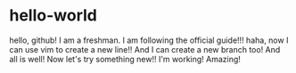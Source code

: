 # hello-world
hello, github! I am a freshman.
I am following the official guide!!!
haha, now I can use vim to create a new line!!
And I can create a new branch too!
And all is well!
Now let's try something new!!
I'm working!
Amazing!

